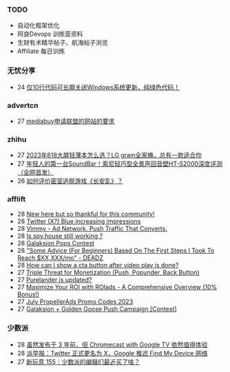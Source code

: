 ### TODO
-  自动化框架优化
-  阿良Devops 训练营资料
-  生财有术精华帖子、航海帖子浏览
-  Affiliate 每日训练

### 无忧分享
<!-- ruyo:START -->
-  24 [仅10行代码可长期关闭Windows系统更新，纯绿色代码！](https://51.ruyo.net/18440.html)<!-- ruyo:END -->

### advertcn
<!-- advertcn:START -->
-  27 [mediabuy申请联盟的网站的要求](https://www.advertcn.com/forum.php?mod=viewthread&tid=111380)<!-- advertcn:END -->

### zhihu
<!-- zhihu:START -->
-  27 [2023年618大屏轻薄本怎么选？LG gram全家桶，总有一款适合你](http://zhuanlan.zhihu.com/p/632641888?utm_campaign=rss&utm_medium=rss&utm_source=rss&utm_content=title)
-  27 [年轻人的第一台SoundBar！索尼轻巧型全景声回音壁HT-S2000深度评测（全网首发）](http://zhuanlan.zhihu.com/p/630990296?utm_campaign=rss&utm_medium=rss&utm_source=rss&utm_content=title)
-  26 [如何评价密室逃脱游戏《长安乱》？](http://www.zhihu.com/question/563950552/answer/3045961312?utm_campaign=rss&utm_medium=rss&utm_source=rss&utm_content=title)<!-- zhihu:END -->

### afflift
<!-- afflift:START -->
-  28 [New here but so thankful for this community!](https://afflift.com/f/threads/new-here-but-so-thankful-for-this-community.11360/)
-  28 [Twitter &lpar;X?&rpar; Blue increasing impressions](https://afflift.com/f/threads/twitter-x-blue-increasing-impressions.11356/)
-  28 [Vimmy - Ad Network. Push Traffic That Converts.](https://afflift.com/f/threads/vimmy-ad-network-push-traffic-that-converts.5871/)
-  28 [Is spy.house still working ?](https://afflift.com/f/threads/is-spy-house-still-working.11359/)
-  28 [Galaksion Pops Contest](https://afflift.com/f/threads/galaksion-pops-contest.11346/)
-  28 [&quot;Some Advice &lpar;For Beginners&rpar; Based On The First Steps I Took To Reach $XX,XXX/mo&quot; - DEADZ](https://afflift.com/f/threads/some-advice-for-beginners-based-on-the-first-steps-i-took-to-reach-xx-xxx-mo-deadz.2016/)
-  28 [How can I show a cta button after video play is done?](https://afflift.com/f/threads/how-can-i-show-a-cta-button-after-video-play-is-done.11358/)
-  27 [Triple Threat for Monetization &lpar;Push, Popunder, Back Button&rpar;](https://afflift.com/f/threads/triple-threat-for-monetization-push-popunder-back-button.10063/)
-  27 [Purelander is updated?](https://afflift.com/f/threads/purelander-is-updated.11150/)
-  27 [Maximize Your ROI with ROIads - A Comprehensive Overview &lpar;10% Bonus!&rpar;](https://afflift.com/f/threads/maximize-your-roi-with-roiads-a-comprehensive-overview-10-bonus.11259/)
-  27 [July PropellerAds Promo Codes 2023](https://afflift.com/f/threads/july-propellerads-promo-codes-2023.11242/)
-  27 [Galaksion + Golden Goose Push Campaign [Contest]](https://afflift.com/f/threads/galaksion-golden-goose-push-campaign-contest.11353/)<!-- afflift:END -->

### 少数派
<!-- sspai:START -->
-  28 [虽然发布于 3 年前，但 Chromecast with Google TV 依然值得体验](https://sspai.com/post/81331)
-  28 [派早报：Twitter 正式更名为 X，Google 推迟 Find My Device 网络](https://sspai.com/post/81546)
-  27 [新玩意 155｜少数派的编辑们最近买了啥？](https://sspai.com/post/81536)<!-- sspai:END -->
